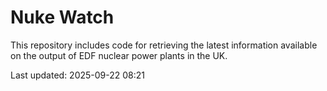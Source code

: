# Nuke Watch

This repository includes code for retrieving the latest information available on the output of EDF nuclear power plants in the UK.

Last updated: 2025-09-22 08:21